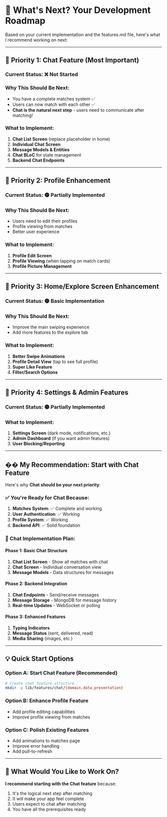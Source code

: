# 🚀 **What's Next? Your Development Roadmap**

Based on your current implementation and the features.md file, here's what I recommend working on next:

---

## **🎯 Priority 1: Chat Feature (Most Important)**

### **Current Status**: ❌ **Not Started**
### **Why This Should Be Next**: 
- You have a complete matches system ✅
- Users can now match with each other ✅
- **Chat is the natural next step** - users need to communicate after matching!

### **What to Implement**:
1. **Chat List Screen** (replace placeholder in home)
2. **Individual Chat Screen** 
3. **Message Models & Entities**
4. **Chat BLoC** for state management
5. **Backend Chat Endpoints**

---

## **🎯 Priority 2: Profile Enhancement**

### **Current Status**: 🟡 **Partially Implemented**
### **Why This Should Be Next**:
- Users need to edit their profiles
- Profile viewing from matches
- Better user experience

### **What to Implement**:
1. **Profile Edit Screen**
2. **Profile Viewing** (when tapping on match cards)
3. **Profile Picture Management**

---

## **🎯 Priority 3: Home/Explore Screen Enhancement**

### **Current Status**: 🟡 **Basic Implementation**
### **Why This Should Be Next**:
- Improve the main swiping experience
- Add more features to the explore tab

### **What to Implement**:
1. **Better Swipe Animations**
2. **Profile Detail View** (tap to see full profile)
3. **Super Like Feature**
4. **Filter/Search Options**

---

## **🎯 Priority 4: Settings & Admin Features**

### **Current Status**: 🟡 **Partially Implemented**
### **What to Implement**:
1. **Settings Screen** (dark mode, notifications, etc.)
2. **Admin Dashboard** (if you want admin features)
3. **User Blocking/Reporting**

---

## **�� My Recommendation: Start with Chat Feature**

Here's why **Chat should be your next priority**:

### **✅ You're Ready for Chat Because**:
1. **Matches System**: ✅ Complete and working
2. **User Authentication**: ✅ Working
3. **Profile System**: ✅ Working
4. **Backend API**: ✅ Solid foundation

### **🎯 Chat Implementation Plan**:

#### **Phase 1: Basic Chat Structure**
1. **Chat List Screen** - Show all matches with chat
2. **Chat Screen** - Individual conversation view
3. **Message Models** - Data structures for messages

#### **Phase 2: Backend Integration**
1. **Chat Endpoints** - Send/receive messages
2. **Message Storage** - MongoDB for message history
3. **Real-time Updates** - WebSocket or polling

#### **Phase 3: Enhanced Features**
1. **Typing Indicators**
2. **Message Status** (sent, delivered, read)
3. **Media Sharing** (images, etc.)

---

## **💡 Quick Start Options**

### **Option A: Start Chat Feature** (Recommended)
```bash
# Create chat feature structure
mkdir -p lib/features/chat/{domain,data,presentation}
```

### **Option B: Enhance Profile Feature**
- Add profile editing capabilities
- Improve profile viewing from matches

### **Option C: Polish Existing Features**
- Add animations to matches page
- Improve error handling
- Add pull-to-refresh

---

## **🎯 What Would You Like to Work On?**

**I recommend starting with the Chat feature** because:
1. It's the logical next step after matching
2. It will make your app feel complete
3. Users expect to chat after matching
4. You have all the prerequisites ready

